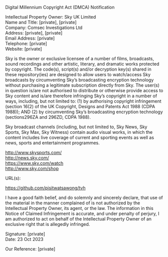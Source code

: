 Digital Millennium Copyright Act (DMCA) Notification

Intellectual Property Owner: Sky UK Limited  
Name and Title: [private], [private]  
Company: Comsec Investigations Ltd  
Address: [private], [private]  
Email Address: [private]  
Telephone: [private]  
Website: [private]  

Sky is the owner or exclusive licensee of a number of films, broadcasts, sound recordings and other artistic, literary, and dramatic works protected by copyright. The code(s), script(s) and/or decryption key(s) shared in these repository(ies) are designed to allow users to watch/access Sky broadcasts by circumventing Sky’s broadcasting encryption technology without purchasing a legitimate subscription directly from Sky. The user(s) in question is/are not authorised to distribute or otherwise provide access to Sky content and is/are therefore infringing Sky’s copyright in a number of ways, including, but not limited to: (1) by authorising copyright infringement (section 16(2) of the UK Copyright, Designs and Patents Act 1988 (CDPA 1988)); AND (2) by circumventing Sky’s broadcasting encryption technology (sections296ZA and 296ZD, CDPA 1988).

Sky broadcast channels (including, but not limited to, Sky News, Sky Sports, Sky Max, Sky Witness) contain audio visual works, in which the content includes live coverage of current and sporting events as well as news, sports and entertainment programmes.

http://www.skysports.com/  
http://news.sky.com/  
https://www.sky.com/watch  
http://www.sky.com/shop  

URL(s):

https://github.com/pisitwatsawong/tvh


I have a good faith belief, and do solemnly and sincerely declare, that use of the material in the manner complained of is not authorized by the Intellectual Property Owner, its agent, or the law. The information in this Notice of Claimed Infringement is accurate, and under penalty of perjury, I am authorized to act on behalf of the Intellectual Property Owner of an exclusive right that is allegedly infringed.

Signature: [private]  
Date: 23 Oct 2023

Our Reference: [private]
